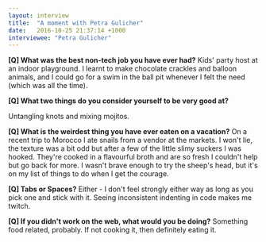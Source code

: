 ```yaml
---
layout: interview
title:  "A moment with Petra Gulicher"
date:   2016-10-25 21:37:14 +1000
interviewee: "Petra Gulicher"
---
```


__[Q] What was the best non-tech job you have ever had?__
Kids' party host at an indoor playground. I learnt to make chocolate crackles and balloon animals, and I could go for a swim in the ball pit whenever I felt the need (which was all the time).

__[Q] What two things do you consider yourself to be very good at?__

Untangling knots and mixing mojitos.

__[Q] What is the weirdest thing you have ever eaten on a vacation?__
On a recent trip to Morocco I ate snails from a vendor at the markets. I won't lie, the texture was a bit odd but after a few of the little slimy suckers I was hooked. They're cooked in a flavourful broth and are so fresh I couldn't help but go back for more. I wasn't brave enough to try the sheep's head, but it's on my list of things to do when I get the courage.

__[Q] Tabs or Spaces?__
Either - I don't feel strongly either way as long as you pick one and stick with it. Seeing inconsistent indenting in code makes me twitch.

__[Q] If you didn't work on the web, what would you be doing?__
Something food related, probably. If not cooking it, then definitely eating it.
